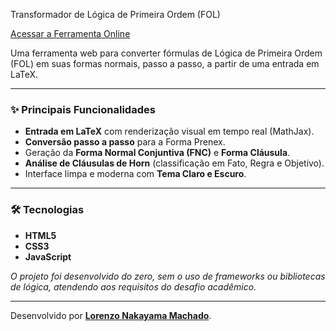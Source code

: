 Transformador de Lógica de Primeira Ordem (FOL)

[Acessar a Ferramenta Online](https://lorenzonmachado.github.io/desafio_programacao_logica.io/)

Uma ferramenta web para converter fórmulas de Lógica de Primeira Ordem (FOL) em suas formas normais, passo a passo, a partir de uma entrada em LaTeX.

---

### ✨ Principais Funcionalidades

* **Entrada em LaTeX** com renderização visual em tempo real (MathJax).
* **Conversão passo a passo** para a Forma Prenex.
* Geração da **Forma Normal Conjuntiva (FNC)** e **Forma Cláusula**.
* **Análise de Cláusulas de Horn** (classificação em Fato, Regra e Objetivo).
* Interface limpa e moderna com **Tema Claro e Escuro**.

---

### 🛠️ Tecnologias

* **HTML5**
* **CSS3**
* **JavaScript**

*O projeto foi desenvolvido do zero, sem o uso de frameworks ou bibliotecas de lógica, atendendo aos requisitos do desafio acadêmico.*

---

Desenvolvido por **[Lorenzo Nakayama Machado](https://github.com/LorenzoNMMachado)**.
